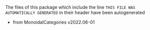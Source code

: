 The files of this package which include the line `THIS FILE WAS AUTOMATICALLY GENERATED` in their header have been autogenerated

* from MonoidalCategories v2022.06-01
